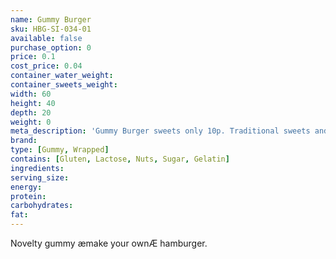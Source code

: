 ```yaml
---
name: Gummy Burger
sku: HBG-SI-034-01
available: false
purchase_option: 0
price: 0.1
cost_price: 0.04
container_water_weight: 
container_sweets_weight: 
width: 60
height: 40
depth: 20
weight: 0
meta_description: 'Gummy Burger sweets only 10p. Traditional sweets and more at Humbugs Confectionery Store. Specialists in satisfying your sweet tooth!'
brand: 
type: [Gummy, Wrapped]
contains: [Gluten, Lactose, Nuts, Sugar, Gelatin]
ingredients: 
serving_size: 
energy: 
protein: 
carbohydrates: 
fat: 
---
```

Novelty gummy æmake your ownÆ hamburger.